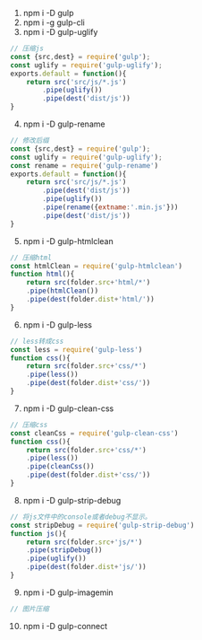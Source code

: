 1. npm i -D gulp
2. npm i -g gulp-cli
3. npm i -D gulp-uglify
```js
// 压缩js
const {src,dest} = require('gulp');
const uglify = require('gulp-uglify');
exports.default = function(){
    return src('src/js/*.js')
        .pipe(uglify())
        .pipe(dest('dist/js'))
}
```
4. npm i -D gulp-rename
```js
// 修改后缀
const {src,dest} = require('gulp');
const uglify = require('gulp-uglify');
const rename = require('gulp-rename')
exports.default = function(){
    return src('src/js/*.js')
        .pipe(dest('dist/js'))
        .pipe(uglify())
        .pipe(rename({extname:'.min.js'}))
        .pipe(dest('dist/js'))
}
```
5. npm i -D gulp-htmlclean
```js
// 压缩html
const htmlClean = require('gulp-htmlclean')
function html(){
    return src(folder.src+'html/*')
    .pipe(htmlClean())
    .pipe(dest(folder.dist+'html/')) 
}
```
6. npm i -D gulp-less
```js
// less转成css
const less = require('gulp-less')
function css(){
    return src(folder.src+'css/*')
    .pipe(less())
    .pipe(dest(folder.dist+'css/')) 
}
```
7. npm i -D gulp-clean-css
```js
// 压缩css
const cleanCss = require('gulp-clean-css')
function css(){
    return src(folder.src+'css/*')
    .pipe(less())
    .pipe(cleanCss())
    .pipe(dest(folder.dist+'css/')) 
}
```
8. npm i -D gulp-strip-debug
```js
// 将js文件中的console或者debug不显示。
const stripDebug = require('gulp-strip-debug')
function js(){
    return src(folder.src+'js/*')
    .pipe(stripDebug())
    .pipe(uglify())
    .pipe(dest(folder.dist+'js/')) 
}
```
9. npm i -D gulp-imagemin
```js
// 图片压缩

```
10. npm i -D gulp-connect


